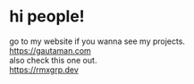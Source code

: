 # hi people!
go to my website if you wanna see my projects.
<br />
https://gautaman.com
<br />
also check this one out.
<br />
https://rmxgrp.dev
